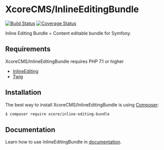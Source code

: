 XcoreCMS/InlineEditingBundle
============================

[![Build Status](https://travis-ci.org/XcoreCMS/InlineEditingBundle.svg?branch=master)](https://travis-ci.org/XcoreCMS/InlineEditingBundle)
[![Coverage Status](https://coveralls.io/repos/github/XcoreCMS/InlineEditingBundle/badge.svg?branch=master)](https://coveralls.io/github/XcoreCMS/InlineEditingBundle?branch=master)

Inline Editing Bundle = Content editable bundle for Symfony.


Requirements
------------

XcoreCMS/InlineEditingBundle requires PHP 7.1 or higher

- [InlineEditing](https://github.com/XcoreCMS/InlineEditing)
- [Twig](https://twig.sensiolabs.org)


Installation
------------

The best way to install XcoreCMS/InlineEditingBundle is using [Composer](http://getcomposer.org/):

```sh
$ composer require xcore/inline-editing-bundle
```


Documentation
------------

Learn how to use InlineEditingBundle in [documentation](https://github.com/XcoreCMS/InlineEditingBundle/blob/master/src/Resources/doc/installation.rst).
